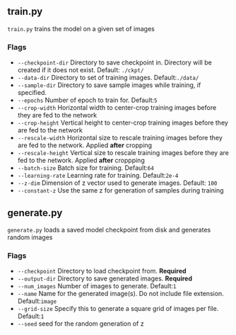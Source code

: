 ## train.py
`train.py` trains the model on a given set of images
### Flags
- `--checkpoint-dir` Directory to save checkpoint in. Directory will be created if it does not exist. Default: `./ckpt/`
- `--data-dir` Directory to set of training images. Default:`./data/`
- `--sample-dir` Directory to save sample images while training, if specified.
- `--epochs` Number of epoch to train for. Default:`5`
- `--crop-width` Horizontal width to center-crop training images before they are fed to the network
- `--crop-height` Vertical height to center-crop training images before they are fed to the network
- `--rescale-width` Horizontal size to rescale training images before they are fed to the network. Applied **after** cropping
- `--rescale-height` Vertical size to rescale training images before they are fed to the network. Applied **after** croppping
- `--batch-size` Batch size for training. Default:`64`
- `--learning-rate` Learning rate for training. Default:`2e-4`
- `--z-dim` Dimension of z vector used to generate images. Default: `100`
- `--constant-z` Use the same z for generation of samples during training

## generate.py
`generate.py` loads a saved model checkpoint from disk and generates random images
### Flags
- `--checkpoint` Directory to load checkpoint from. **Required**
- `--output-dir` Directory to save generated images. **Required**
- `--num_images` Number of images to generate. Default:`1`
- `--name` Name for the generated image(s). Do not include file extension. Default:`image`
- `--grid-size` Specify this to generate a square grid of images per file. Default:`1`
- `--seed` seed for the random generation of z
